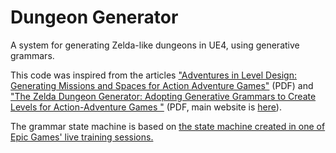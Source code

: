 # Dungeon Generator

A system for generating Zelda-like dungeons in UE4, using generative grammars.

This code was inspired from the articles ["Adventures in Level Design: Generating Missions and
Spaces for Action Adventure Games"](https://pdfs.semanticscholar.org/5716/8efaa56e7ee7742444a56c683e77738146cb.pdf) (PDF) and ["The Zelda Dungeon Generator: Adopting Generative Grammars to Create Levels for Action-Adventure Games"](http://www.beckylavender.co.uk/uploads/1/5/1/4/15147006/zelda-dissertation.pdf) (PDF, main website is [here](http://www.beckylavender.co.uk/the-zelda-dungeon-generator.html)).

The grammar state machine is based on [the state machine created in one of Epic Games' live training sessions.](https://www.youtube.com/watch?v=hr9ybCCPw9Y)
